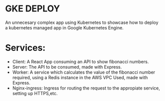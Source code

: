 # GKE DEPLOY
An unnecesary complex app using Kubernetes to showcase how to deploy a kubernetes managed app in Google Kubernetes Engine.
# Services:
- Client: A React App consuming an API to show fibonacci numbers.
- Server: The API to be consumed, made with Express.
- Worker: A service which calculates the value of the fibonacci number required, using a Redis instance in the AWS VPC Used, made with Express.
- Nginx-ingress: Ingress for routing the request to the appropiate service, setting up HTTPS,etc.
